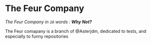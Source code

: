 # The Feur Company
*The Feur Company in `10` words : __Why Not?__*


The Feur comapany is a branch of @Asterjdm, dedicated to tests, and especially to funny repositories 
